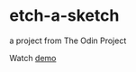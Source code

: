 # etch-a-sketch

a project from The Odin Project

Watch [demo](https://thanh-luan-nguyen.github.io/etch-a-sketch/)
